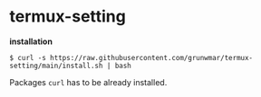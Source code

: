 # termux-setting
**installation**

`$ curl -s https://raw.githubusercontent.com/grunwmar/termux-setting/main/install.sh | bash`

Packages `curl` has to be already installed.

